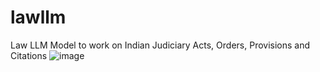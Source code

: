 # lawllm
Law LLM Model to work on Indian Judiciary Acts, Orders, Provisions and Citations
![image](https://github.com/suchinth08/lawllm/assets/21136148/9e47d810-c3b4-487a-9663-07ad9b3186a5)

